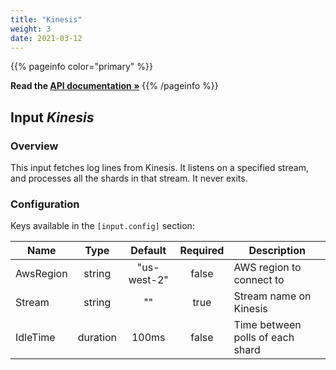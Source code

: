 ```yaml
---
title: "Kinesis"
weight: 3
date: 2021-03-12
---
```

{{% pageinfo color="primary" %}}

**Read the [API documentation &raquo;](https://pkg.go.dev/github.com/AdRoll/baker/input#Kinesis)**
{{% /pageinfo %}}

## Input *Kinesis*

### Overview
This input fetches log lines from Kinesis. It listens on a specified stream, and
processes all the shards in that stream. It never exits.


### Configuration

Keys available in the `[input.config]` section:

|Name|Type|Default|Required|Description|
|----|:--:|:-----:|:------:|-----------|
| AwsRegion| string| "us-west-2"| false| AWS region to connect to|
| Stream| string| ""| true| Stream name on Kinesis|
| IdleTime| duration| 100ms| false| Time between polls of each shard|

